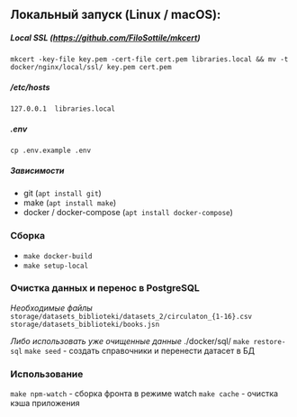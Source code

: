 ## Локальный запуск (Linux / macOS):

##### Local SSL (https://github.com/FiloSottile/mkcert) 
`mkcert -key-file key.pem -cert-file cert.pem libraries.local && mv -t docker/nginx/local/ssl/ key.pem cert.pem`
##### /etc/hosts
`127.0.0.1  libraries.local`
##### .env
`cp .env.example .env`

##### Зависимости

* git (`apt install git`)
* make (`apt install make`)
* docker / docker-compose (`apt install docker-compose`)

### Сборка

* `make docker-build`
* `make setup-local`

### Очистка данных и перенос в PostgreSQL

*Необходимые файлы*
`storage/datasets_biblioteki/datasets_2/circulaton_{1-16}.csv`
`storage/datasets_biblioteki/books.jsn`

*Либо использовать уже очищенные данные*
./docker/sql/
`make restore-sql`
`make seed` - создать справочники и перенести датасет в БД

### Использование

`make npm-watch` - сборка фронта в режиме watch
`make cache` - очистка кэша приложения
